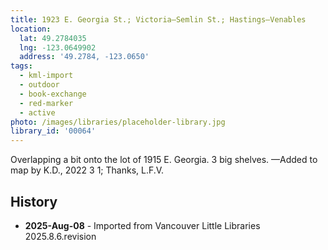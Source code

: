 ```yaml
---
title: 1923 E. Georgia St.; Victoria—Semlin St.; Hastings—Venables
location:
  lat: 49.2784035
  lng: -123.0649902
  address: '49.2784, -123.0650'
tags:
  - kml-import
  - outdoor
  - book-exchange
  - red-marker
  - active
photo: /images/libraries/placeholder-library.jpg
library_id: '00064'
---
```

Overlapping a bit onto the lot of 1915 E. Georgia.
3 big shelves.
—Added to map by K.D., 2022 3 1; Thanks, L.F.V. 

## History
- **2025-Aug-08** - Imported from Vancouver Little Libraries 2025.8.6.revision
